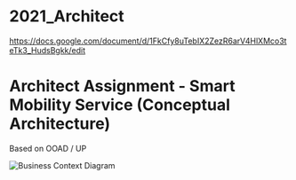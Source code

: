 # 2021_Architect

https://docs.google.com/document/d/1FkCfy8uTebIX2ZezR6arV4HlXMco3teTk3_HudsBgkk/edit

# Architect Assignment - Smart Mobility Service (Conceptual Architecture)
  Based on OOAD / UP

![Business Context Diagram](https://user-images.githubusercontent.com/73538440/131785401-475a1990-3f3e-4848-bd65-e73709ea4a15.jpg)

